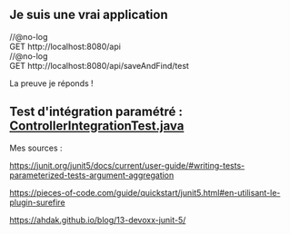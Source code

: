 ## Je suis une vrai application


//@no-log  
GET http://localhost:8080/api  
//@no-log  
GET http://localhost:8080/api/saveAndFind/test


La preuve je réponds !

## Test d'intégration paramétré : [ControllerIntegrationTest.java](src%2Ftest%2Fjava%2Fcom%2Fexample%2Fproject%2Fcontroller%2FControllerIntegrationTest.java)



Mes sources :


https://junit.org/junit5/docs/current/user-guide/#writing-tests-parameterized-tests-argument-aggregation

https://pieces-of-code.com/guide/quickstart/junit5.html#en-utilisant-le-plugin-surefire

https://ahdak.github.io/blog/13-devoxx-junit-5/
